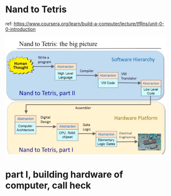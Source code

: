 # Nand to Tetris

ref: https://www.coursera.org/learn/build-a-computer/lecture/tfRns/unit-0-0-introduction

![img.png](img/nand/img.png)


# part I, building hardware of computer, call heck



